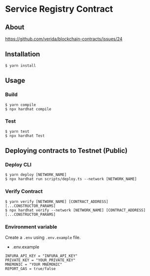 # Service Registry Contract
## About

 https://github.com/verida/blockchain-contracts/issues/24
## Installation
```shell
$ yarn install
```
## Usage
### Build
```shell
$ yarn compile
$ npx hardhat compile
```
### Test
```shell
$ yarn test
$ npx hardhat Test
```

## Deploying contracts to Testnet (Public)

### Deploy CLI
```shell
$ yarn deploy [NETWORK_NAME]
$ npx hardhat run scripts/deploy.ts --network [NETWORK_NAME]
```

### Verify Contract
```shell
$ yarn verify [NETWORK_NAME] [CONTRACT_ADDRESS] [...CONSTRUCTOR_PARAMS]
$ npx hardhat verify --network [NETWORK_NAME] [CONTRACT_ADDRESS] [...CONSTRUCTOR_PARAMS]
```
### Environment variable

Create a `.env` using `.env.example` file.

- .env.example
```
INFURA_API_KEY = "INFURA_API_KEY"
PRIVATE_KEY = "YOUR_PRIVATE_KEY"
MNEMONIC = "YOUR MNEMONIC"
REPORT_GAS = true/false
```